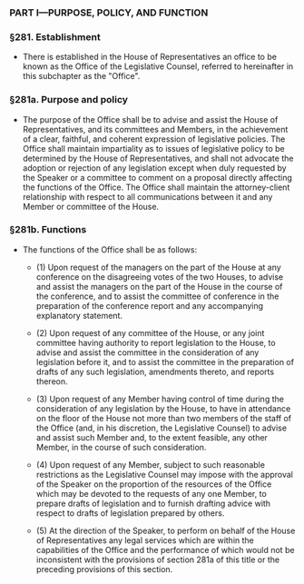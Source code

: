 ### PART I—PURPOSE, POLICY, AND FUNCTION

### §281. Establishment
* There is established in the House of Representatives an office to be known as the Office of the Legislative Counsel, referred to hereinafter in this subchapter as the "Office".

### §281a. Purpose and policy
* The purpose of the Office shall be to advise and assist the House of Representatives, and its committees and Members, in the achievement of a clear, faithful, and coherent expression of legislative policies. The Office shall maintain impartiality as to issues of legislative policy to be determined by the House of Representatives, and shall not advocate the adoption or rejection of any legislation except when duly requested by the Speaker or a committee to comment on a proposal directly affecting the functions of the Office. The Office shall maintain the attorney-client relationship with respect to all communications between it and any Member or committee of the House.

### §281b. Functions
* The functions of the Office shall be as follows:

  * (1) Upon request of the managers on the part of the House at any conference on the disagreeing votes of the two Houses, to advise and assist the managers on the part of the House in the course of the conference, and to assist the committee of conference in the preparation of the conference report and any accompanying explanatory statement.

  * (2) Upon request of any committee of the House, or any joint committee having authority to report legislation to the House, to advise and assist the committee in the consideration of any legislation before it, and to assist the committee in the preparation of drafts of any such legislation, amendments thereto, and reports thereon.

  * (3) Upon request of any Member having control of time during the consideration of any legislation by the House, to have in attendance on the floor of the House not more than two members of the staff of the Office (and, in his discretion, the Legislative Counsel) to advise and assist such Member and, to the extent feasible, any other Member, in the course of such consideration.

  * (4) Upon request of any Member, subject to such reasonable restrictions as the Legislative Counsel may impose with the approval of the Speaker on the proportion of the resources of the Office which may be devoted to the requests of any one Member, to prepare drafts of legislation and to furnish drafting advice with respect to drafts of legislation prepared by others.

  * (5) At the direction of the Speaker, to perform on behalf of the House of Representatives any legal services which are within the capabilities of the Office and the performance of which would not be inconsistent with the provisions of section 281a of this title or the preceding provisions of this section.